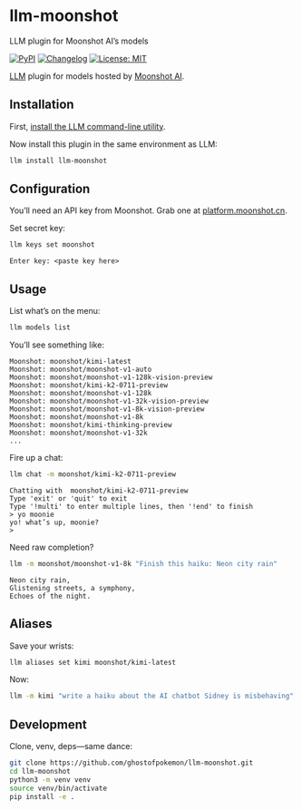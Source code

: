 # llm-moonshot
LLM plugin for Moonshot AI’s models

[![PyPI](https://img.shields.io/pypi/v/llm-moonshot.svg)](hhttps://pypi.org/project/llm-moonshot/0.2.2/)
[![Changelog](https://img.shields.io/github/v/release/ghostofpokemon/llm-moonshot?include_prereleases&label=changelog)](https://github.com/ghostofpokemon/llm-moonshot/releases)
[![License: MIT](https://img.shields.io/badge/License-MIT-yellow.svg)](https://github.com/ghostofpokemon/llm-moonshot/blob/main/LICENSE)

[LLM](https://llm.datasette.io/) plugin for models hosted by [Moonshot AI](https://platform.moonshot.ai/).

## Installation

First, [install the LLM command-line utility](https://llm.datasette.io/en/stable/setup.html).

Now install this plugin in the same environment as LLM:
```bash
llm install llm-moonshot
```

## Configuration

You’ll need an API key from Moonshot. Grab one at [platform.moonshot.cn](https://platform.moonshot.cn).

Set secret key:
```bash
llm keys set moonshot
```
```
Enter key: <paste key here>
```

## Usage

List what’s on the menu:
```bash
llm models list
```
You’ll see something like:
```
Moonshot: moonshot/kimi-latest
Moonshot: moonshot/moonshot-v1-auto
Moonshot: moonshot/moonshot-v1-128k-vision-preview
Moonshot: moonshot/kimi-k2-0711-preview
Moonshot: moonshot/moonshot-v1-128k
Moonshot: moonshot/moonshot-v1-32k-vision-preview
Moonshot: moonshot/moonshot-v1-8k-vision-preview
Moonshot: moonshot/moonshot-v1-8k
Moonshot: moonshot/kimi-thinking-preview
Moonshot: moonshot/moonshot-v1-32k
...
```

Fire up a chat:
```bash
llm chat -m moonshot/kimi-k2-0711-preview
```
```
Chatting with  moonshot/kimi-k2-0711-preview
Type 'exit' or 'quit' to exit
Type '!multi' to enter multiple lines, then '!end' to finish
> yo moonie
yo! what’s up, moonie?
>
```

Need raw completion?
```bash
llm -m moonshot/moonshot-v1-8k "Finish this haiku: Neon city rain"
```
```
Neon city rain,
Glistening streets, a symphony,
Echoes of the night.
```

## Aliases

Save your wrists:
```bash
llm aliases set kimi moonshot/kimi-latest
```
Now:
```bash
llm -m kimi "write a haiku about the AI chatbot Sidney is misbehaving"
```

## Development

Clone, venv, deps—same dance:
```bash
git clone https://github.com/ghostofpokemon/llm-moonshot.git
cd llm-moonshot
python3 -m venv venv
source venv/bin/activate
pip install -e .
